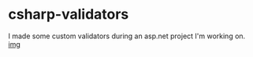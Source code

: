 # csharp-validators
I made some custom validators during an asp.net project I'm working on.
[img](https://user-images.githubusercontent.com/74152828/102718658-f16df980-42f1-11eb-8d97-279622a0a83b.jpg)
